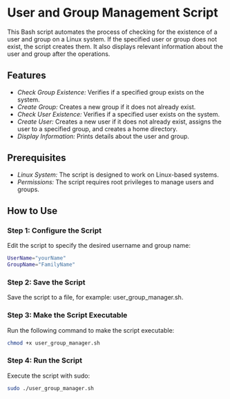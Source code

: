 # User and Group Management Script

This Bash script automates the process of checking for the existence of a user and group on a Linux system. If the specified user or group does not exist, the script creates them. It also displays relevant information about the user and group after the operations.

## Features

- *Check Group Existence:* Verifies if a specified group exists on the system.
- *Create Group:* Creates a new group if it does not already exist.
- *Check User Existence:* Verifies if a specified user exists on the system.
- *Create User:* Creates a new user if it does not already exist, assigns the user to a specified group, and creates a home directory.
- *Display Information:* Prints details about the user and group.

## Prerequisites

- *Linux System:* The script is designed to work on Linux-based systems.
- *Permissions:* The script requires root privileges to manage users and groups.

## How to Use

### Step 1: Configure the Script

Edit the script to specify the desired username and group name:

```bash
UserName="yourName"
GroupName="FamilyName"
```

### Step 2: Save the Script

Save the script to a file, for example: user_group_manager.sh.

### Step 3: Make the Script Executable

Run the following command to make the script executable:

```bash
chmod +x user_group_manager.sh
```

### Step 4: Run the Script

Execute the script with sudo:

```bash
sudo ./user_group_manager.sh
```
